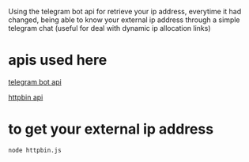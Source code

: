 Using the telegram bot api for retrieve your ip address, everytime it
had changed, being able to know your external ip address through a simple
 telegram chat (useful for deal with dynamic ip allocation links)

# apis used here

[telegram bot api](https://core.telegram.org/bots/api)

[httpbin api](http://httpbin.org/)

# to get your external ip address

    node httpbin.js
